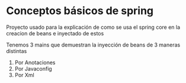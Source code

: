 # Conceptos básicos de spring
Proyecto usado para la explicación de como se usa el spring core en la creacion de beans e inyectado de estos

Tenemos 3 mains que demuestran la inyección de beans de 3 maneras distintas

1. Por Anotaciones
2. Por Javaconfig
3. Por Xml
